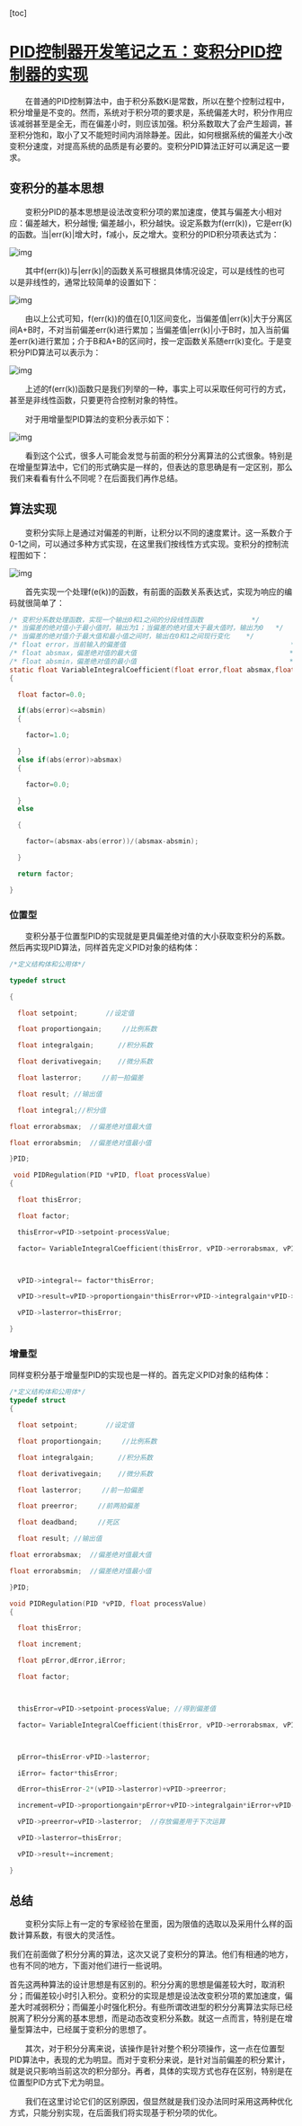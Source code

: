 [toc]

# [PID控制器开发笔记之五：变积分PID控制器的实现](https://www.cnblogs.com/foxclever/p/9095056.html)

　　在普通的PID控制算法中，由于积分系数Ki是常数，所以在整个控制过程中，积分增量是不变的。然而，系统对于积分项的要求是，系统偏差大时，积分作用应该减弱甚至是全无，而在偏差小时，则应该加强。积分系数取大了会产生超调，甚至积分饱和，取小了又不能短时间内消除静差。因此，如何根据系统的偏差大小改变积分速度，对提高系统的品质是有必要的。变积分PID算法正好可以满足这一要求。

## 变积分的基本思想

　　变积分PID的基本思想是设法改变积分项的累加速度，使其与偏差大小相对应：偏差越大，积分越慢; 偏差越小，积分越快。设定系数为f(err(k))，它是err(k)的函数。当|err(k)|增大时，f减小，反之增大。变积分的PID积分项表达式为：



 ![img](https://gitee.com/tianzhendong/img/raw/master/images/202203240932351.png)



　　其中f(err(k))与|err(k)|的函数关系可根据具体情况设定，可以是线性的也可以是非线性的，通常比较简单的设置如下：

 ![img](https://gitee.com/tianzhendong/img/raw/master/images/202203240932413.png)

　　由以上公式可知，f(err(k))的值在[0,1]区间变化，当偏差值|err(k)|大于分离区间A+B时，不对当前偏差err(k)进行累加；当偏差值|err(k)|小于B时，加入当前偏差err(k)进行累加；介于B和A+B的区间时，按一定函数关系随err(k)变化。于是变积分PID算法可以表示为：

 ![img](https://gitee.com/tianzhendong/img/raw/master/images/202203240932704.png)

　　上述的f(err(k))函数只是我们列举的一种，事实上可以采取任何可行的方式，甚至是非线性函数，只要更符合控制对象的特性。

　　对于用增量型PID算法的变积分表示如下：

 ![img](https://gitee.com/tianzhendong/img/raw/master/images/202203240932945.png)

　　看到这个公式，很多人可能会发觉与前面的积分分离算法的公式很象。特别是在增量型算法中，它们的形式确实是一样的，但表达的意思确是有一定区别，那么我们来看看有什么不同呢？在后面我们再作总结。

## 算法实现

　　变积分实际上是通过对偏差的判断，让积分以不同的速度累计。这一系数介于0-1之间，可以通过多种方式实现，在这里我们按线性方式实现。变积分的控制流程图如下：

![img](https://gitee.com/tianzhendong/img/raw/master/images/202203240939029.png)

　　首先实现一个处理f(e(k))的函数，有前面的函数关系表达式，实现为响应的编码就很简单了：

```c
/* 变积分系数处理函数，实现一个输出0和1之间的分段线性函数            */
/* 当偏差的绝对值小于最小值时，输出为1；当偏差的绝对值大于最大值时，输出为0   */
/* 当偏差的绝对值介于最大值和最小值之间时，输出在0和1之间现行变化    */
/* float error，当前输入的偏差值                                         */
/* float absmax，偏差绝对值的最大值                                      */
/* float absmin，偏差绝对值的最小值                                      */
static float VariableIntegralCoefficient(float error,float absmax,float absmin)
{

  float factor=0.0;

  if(abs(error)<=absmin)
  {

    factor=1.0;

  }
  else if(abs(error)>absmax)
  {

    factor=0.0;

  }
  else

  {

    factor=(absmax-abs(error))/(absmax-absmin);

  }

  return factor;

}
```



### 位置型

　　变积分基于位置型PID的实现就是更具偏差绝对值的大小获取变积分的系数。然后再实现PID算法，同样首先定义PID对象的结构体：

```c
/*定义结构体和公用体*/

typedef struct

{

  float setpoint;       //设定值

  float proportiongain;     //比例系数

  float integralgain;      //积分系数

  float derivativegain;    //微分系数

  float lasterror;     //前一拍偏差

  float result; //输出值

  float integral;//积分值

float errorabsmax;  //偏差绝对值最大值

float errorabsmin;  //偏差绝对值最小值

}PID;
```



```c
 void PIDRegulation(PID *vPID, float processValue)
{

  float thisError;

  float factor;

  thisError=vPID->setpoint-processValue;

  factor= VariableIntegralCoefficient(thisError, vPID->errorabsmax, vPID->errorabsmin);



  vPID->integral+= factor*thisError;

  vPID->result=vPID->proportiongain*thisError+vPID->integralgain*vPID->integral+vPID->derivativegain*(thisError-vPID->lasterror);

  vPID->lasterror=thisError;

}
```



### 增量型　　

同样变积分基于增量型PID的实现也是一样的。首先定义PID对象的结构体：



```c
/*定义结构体和公用体*/
typedef struct
{

  float setpoint;       //设定值

  float proportiongain;     //比例系数

  float integralgain;      //积分系数

  float derivativegain;    //微分系数

  float lasterror;     //前一拍偏差

  float preerror;     //前两拍偏差

  float deadband;     //死区

  float result; //输出值

float errorabsmax;  //偏差绝对值最大值

float errorabsmin;  //偏差绝对值最小值

}PID;
```



```c
void PIDRegulation(PID *vPID, float processValue)
{

  float thisError;

  float increment;

  float pError,dError,iError;

  float factor;



  thisError=vPID->setpoint-processValue; //得到偏差值

  factor= VariableIntegralCoefficient(thisError, vPID->errorabsmax, vPID->errorabsmin);



  pError=thisError-vPID->lasterror;

  iError= factor*thisError;

  dError=thisError-2*(vPID->lasterror)+vPID->preerror;

  increment=vPID->proportiongain*pError+vPID->integralgain*iError+vPID->derivativegain*dError;   //增量计算

  vPID->preerror=vPID->lasterror;  //存放偏差用于下次运算

  vPID->lasterror=thisError;

  vPID->result+=increment;

}
```



## 总结

　　变积分实际上有一定的专家经验在里面，因为限值的选取以及采用什么样的函数计算系数，有很大的灵活性。

我们在前面做了积分分离的算法，这次又说了变积分的算法。他们有相通的地方，也有不同的地方，下面对他们进行一些说明。

首先这两种算法的设计思想是有区别的。积分分离的思想是偏差较大时，取消积分；而偏差较小时引入积分。变积分的实现是想是设法改变积分项的累加速度，偏差大时减弱积分；而偏差小时强化积分。有些所谓改进型的积分分离算法实际已经脱离了积分分离的基本思想，而是动态改变积分系数。就这一点而言，特别是在增量型算法中，已经属于变积分的思想了。

　　其次，对于积分分离来说，该操作是针对整个积分项操作，这一点在位置型PID算法中，表现的尤为明显。而对于变积分来说，是针对当前偏差的积分累计，就是说只影响当前这次的积分部分。再者，具体的实现方式也存在区别，特别是在位置型PID方式下尤为明显。

　　我们在这里讨论它们的区别原因，佷显然就是我们没办法同时采用这两种优化方式，只能分别实现，在后面我们将实现基于积分项的优化。